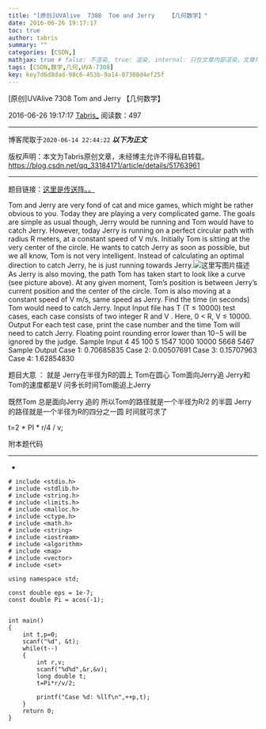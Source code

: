 ```yaml
---
title: "[原创]UVAlive  7308  Tom and Jerry    【几何数学】"
date: 2016-06-26 19:17:17
toc: true
author: tabris
summary: ""
categories: [CSDN,]
mathjax: true # false: 不渲染, true: 渲染, internal: 只在文章内部渲染，文章列表中不渲染
tags: [CSDN,数学,几何,UVA-7308]
key: key7d6d8dad-98c6-453b-9a14-07308d4ef25f
---
```


[原创]UVAlive  7308  Tom and Jerry    【几何数学】

2016-06-26 19:17:17  [Tabris_](https://me.csdn.net/qq_33184171) 阅读数：497

---

博客爬取于`2020-06-14 22:44:22`
***以下为正文***

版权声明：本文为Tabris原创文章，未经博主允许不得私自转载。
https://blog.csdn.net/qq_33184171/article/details/51763961

<!-- more -->

---

题目链接：[这里是传送阵。。](https://icpcarchive.ecs.baylor.edu/index.php?option=com_onlinejudge&Itemid=8&page=show_problem&problem=5320)

Tom and Jerry are very fond of cat and mice games, which might be rather obvious to you. Today they
are playing a very complicated game. The goals are simple as usual though, Jerry would be running
and Tom would have to catch Jerry.
However, today Jerry is running on a perfect circular
path with radius R meters, at a constant speed of
V m/s. Initially Tom is sitting at the very center of
the circle. He wants to catch Jerry as soon as possible,
but we all know, Tom is not very intelligent. Instead
of calculating an optimal direction to catch Jerry, he is
just running towards Jerry.![这里写图片描述](http://img.blog.csdn.net/20160626191111871)
As Jerry is also moving, the path Tom has taken
start to look like a curve (see picture above). At any
given moment, Tom’s position is between Jerry’s current
position and the center of the circle. Tom is also
moving at a constant speed of V m/s, same speed as
Jerry. Find the time (in seconds) Tom would need to
catch Jerry.
Input
Input file has T (T ≤ 10000) test cases, each case consists of two integer R and V . Here, 0 < R, V ≤
10000.
Output
For each test case, print the case number and the time Tom will need to catch Jerry. Floating point
rounding error lower than 10−5 will be ignored by the judge.
Sample Input
4
45 100
5 1547
1000 10000
5668 5467
Sample Output
Case 1: 0.70685835
Case 2: 0.00507691
Case 3: 0.15707963
Case 4: 1.62854830


题目大意 ： 就是 Jerry在半径为R的圆上  Tom在圆心  Tom面向Jerry追  Jerry和Tom的速度都是V   问多长时间Tom能追上Jerry


既然Tom 总是面向Jerry 追的   所以Tom的路径就是一个半径为R/2 的半圆    Jerry的路径就是一个半径为R的四分之一圆   时间就可求了


t=2 * PI * r/4  / v;


附本题代码

--------------------------------------
-
```
# include <stdio.h>
# include <stdlib.h>
# include <string.h>
# include <limits.h>
# include <malloc.h>
# include <ctype.h>
# include <math.h>
# include <string>
# include <iostream>
# include <algorithm>
# include <map>
# include <vector>
# include <set>

using namespace std;

const double eps = 1e-7;
const double Pi = acos(-1);


int main()
{
    int t,p=0;
    scanf("%d", &t);
    while(t--)
    {
        int r,v;
        scanf("%d%d",&r,&v);
        long double t;
        t=Pi*r/v/2;

        printf("Case %d: %llf\n",++p,t);
    }
    return 0;
}


```
